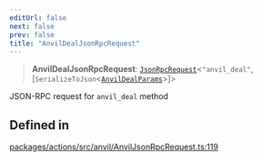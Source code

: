 ```yaml
---
editUrl: false
next: false
prev: false
title: "AnvilDealJsonRpcRequest"
---
```


> **AnvilDealJsonRpcRequest**: [`JsonRpcRequest`](/reference/tevm/jsonrpc/type-aliases/jsonrpcrequest/)\<`"anvil_deal"`, [`SerializeToJson`\<[`AnvilDealParams`](/reference/tevm/actions/type-aliases/anvildealparams/)\>]\>

JSON-RPC request for `anvil_deal` method

## Defined in

[packages/actions/src/anvil/AnvilJsonRpcRequest.ts:119](https://github.com/evmts/tevm-monorepo/blob/main/packages/actions/src/anvil/AnvilJsonRpcRequest.ts#L119)
